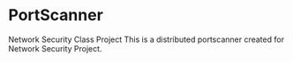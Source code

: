 # PortScanner
Network Security Class Project
This is a distributed portscanner created for Network Security Project.
